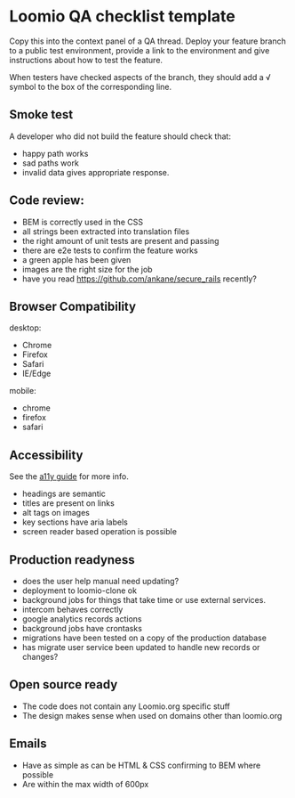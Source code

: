 # Loomio QA checklist template
Copy this into the context panel of a QA thread.
Deploy your feature branch to a public test environment, provide a link to the environment and give instructions about how to test the feature.

When testers have checked aspects of the branch, they should add a √ symbol to the box of the corresponding line.


## Smoke test

A developer who did not build the feature should check that:

- happy path works
- sad paths work
- invalid data gives appropriate response.

## Code review:

- BEM is correctly used in the CSS
- all strings been extracted into translation files
- the right amount of unit tests are present and passing
- there are e2e tests to confirm the feature works
- a green apple has been given
- images are the right size for the job
- have you read https://github.com/ankane/secure_rails recently?

## Browser Compatibility

desktop:
- Chrome
- Firefox
- Safari
- IE/Edge

mobile:
- chrome
- firefox
- safari

## Accessibility

See the [a11y guide](accessibility.md) for more info.
- headings are semantic
- titles are present on links
- alt tags on images
- key sections have aria labels
- screen reader based operation is possible

## Production readyness
- does the user help manual need updating?
- deployment to loomio-clone ok
- background jobs for things that take time or use external services.
- intercom behaves correctly
- google analytics records actions
- background jobs have crontasks
- migrations have been tested on a copy of the production database
- has migrate user service been updated to handle new records or changes?

## Open source ready
- The code does not contain any Loomio.org specific stuff
- The design makes sense when used on domains other than loomio.org

## Emails
- Have as simple as can be HTML & CSS confirming to BEM where possible
- Are within the max width of 600px
